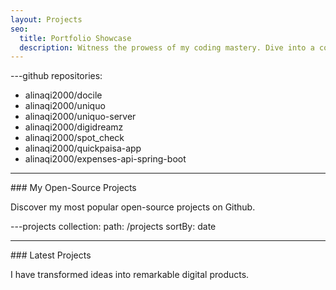 ```yaml
---
layout: Projects
seo:
  title: Portfolio Showcase
  description: Witness the prowess of my coding mastery. Dive into a collection of innovative projects spanning web applications, analytics, and hybrid mobile app development.
---
```


---github
repositories:

- alinaqi2000/docile
- alinaqi2000/uniquo
- alinaqi2000/uniquo-server
- alinaqi2000/digidreamz
- alinaqi2000/spot_check
- alinaqi2000/quickpaisa-app
- alinaqi2000/expenses-api-spring-boot

---

<PageTitle>
  ### My Open-Source Projects
</PageTitle>

Discover my most popular open-source projects on Github.

---projects
collection:
path: /projects
sortBy: date

---

<PageTitle>
  ### Latest Projects
</PageTitle>

I have transformed ideas into remarkable digital products.
